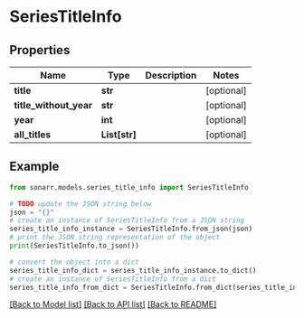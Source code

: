 # SeriesTitleInfo


## Properties

Name | Type | Description | Notes
------------ | ------------- | ------------- | -------------
**title** | **str** |  | [optional] 
**title_without_year** | **str** |  | [optional] 
**year** | **int** |  | [optional] 
**all_titles** | **List[str]** |  | [optional] 

## Example

```python
from sonarr.models.series_title_info import SeriesTitleInfo

# TODO update the JSON string below
json = "{}"
# create an instance of SeriesTitleInfo from a JSON string
series_title_info_instance = SeriesTitleInfo.from_json(json)
# print the JSON string representation of the object
print(SeriesTitleInfo.to_json())

# convert the object into a dict
series_title_info_dict = series_title_info_instance.to_dict()
# create an instance of SeriesTitleInfo from a dict
series_title_info_from_dict = SeriesTitleInfo.from_dict(series_title_info_dict)
```
[[Back to Model list]](../README.md#documentation-for-models) [[Back to API list]](../README.md#documentation-for-api-endpoints) [[Back to README]](../README.md)


